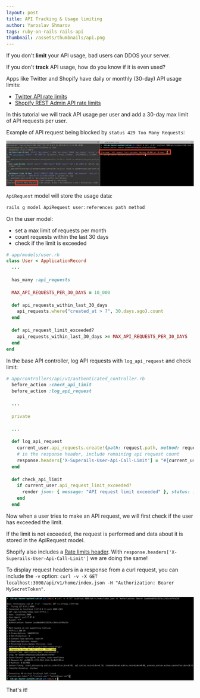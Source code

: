 ```yaml
---
layout: post
title: API Tracking & Usage limiting
author: Yaroslav Shmarov
tags: ruby-on-rails rails-api
thumbnail: /assets/thumbnails/api.png
---
```


If you don't **limit** your API usage, bad users can DDOS your server.

If you don't **track** API usage, how do you know if it is even used?

Apps like Twitter and Shopify have daily or monthly (30-day) API usage limits:
* [Twitter API rate limits](https://developer.twitter.com/en/docs/twitter-api/rate-limits)
* [Shopify REST Admin API rate limits](https://shopify.dev/docs/api/usage/rate-limits#rest-admin-api-rate-limits)

In this tutorial we will track API usage per user and add a 30-day max limit of API requests per user.

Example of API request being blocked by `status 429 Too Many Requests`:

![api-request-limit-exceeded](/assets/images/api-request-limit-exceeded.png)

`ApiRequest` model will store the usage data:

```sh
rails g model ApiRequest user:references path method
```

On the user model:
* set a max limit of requests per month
* count requests within the last 30 days
* check if the limit is exceeded

```ruby
# app/models/user.rb
class User < ApplicationRecord
  ...

  has_many :api_requests

  MAX_API_REQUESTS_PER_30_DAYS = 10_000

  def api_requests_within_last_30_days
    api_requests.where("created_at > ?", 30.days.ago).count
  end

  def api_request_limit_exceeded?
    api_requests_within_last_30_days >= MAX_API_REQUESTS_PER_30_DAYS
  end
end
```

In the base API controller, log API requests with `log_api_request` and check limit:

```ruby
# app/controllers/api/v1/authenticated_controller.rb
  before_action :check_api_limit
  before_action :log_api_request

  ...

  private

  ...

  def log_api_request
    current_user.api_requests.create!(path: request.path, method: request.method)
    # in the response header, include remaining api request count
    response.headers['X-Superails-User-Api-Call-Limit'] = "#{current_user.api_requests_within_last_30_days.to_s}/#{User::MAX_API_REQUESTS_PER_30_DAYS.to_s}"
  end

  def check_api_limit
    if current_user.api_request_limit_exceeded?
      render json: { message: "API request limit exceeded" }, status: :too_many_requests
    end
  end
```

Now when a user tries to make an API request, we will first check if the user has exceeded the limit.

If the limit is not exceeded, the request is performed and data about it is stored in the ApiRequest model.

Shopify also includes a [Rate limits header](https://shopify.dev/docs/api/usage/rate-limits#rate-limits-header). With `response.headers['X-Superails-User-Api-Call-Limit']` we are doing the same!

To display request headers in a response from a curl request, you can include the `-v` option: `curl -v -X GET localhost:3000/api/v1/home/index.json -H "Authorization: Bearer MySecretToken"`.

![api-curl-response-with-headers](/assets/images/api-curl-response-with-headers.png)

That's it!
